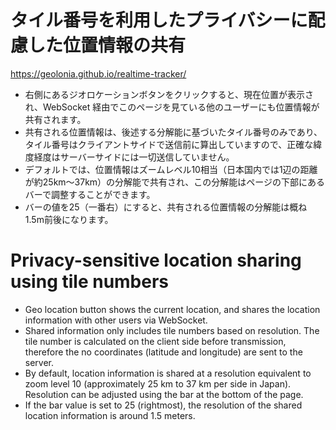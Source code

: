 # タイル番号を利用したプライバシーに配慮した位置情報の共有

https://geolonia.github.io/realtime-tracker/

* 右側にあるジオロケーションボタンをクリックすると、現在位置が表示され、WebSocket 経由でこのページを見ている他のユーザーにも位置情報が共有されます。
* 共有される位置情報は、後述する分解能に基づいたタイル番号のみであり、タイル番号はクライアントサイドで送信前に算出していますので、正確な緯度経度はサーバーサイドには一切送信していません。
* デフォルトでは、位置情報はズームレベル10相当（日本国内では1辺の距離が約25km〜37km）の分解能で共有され、この分解能はページの下部にあるバーで調整することができます。
* バーの値を25（一番右）にすると、共有される位置情報の分解能は概ね1.5m前後になります。

# Privacy-sensitive location sharing using tile numbers

- Geo location button shows the current location, and shares the location information with other users via WebSocket.
- Shared information only includes tile numbers based on resolution. The tile number is calculated on the client side before transmission, therefore the no coordinates (latitude and longitude) are sent to the server.
- By default, location information is shared at a resolution equivalent to zoom level 10 (approximately 25 km to 37 km per side in Japan). Resolution can be adjusted using the bar at the bottom of the page.
- If the bar value is set to 25 (rightmost), the resolution of the shared location information is around 1.5 meters.
